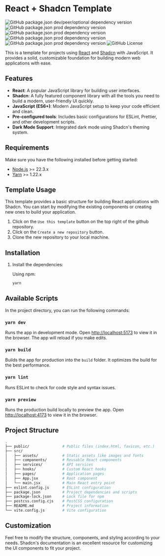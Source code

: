 # React + Shadcn Template

![GitHub package.json dev/peer/optional dependency version](https://img.shields.io/github/package-json/dependency-version/awerito/react-shadcn-template/dev/vite?logo=vite)
![GitHub package.json prod dependency version](https://img.shields.io/github/package-json/dependency-version/awerito/react-shadcn-template/react?logo=react)
![GitHub package.json prod dependency version](https://img.shields.io/github/package-json/dependency-version/awerito/react-shadcn-template/tailwindcss?logo=tailwindcss)
![GitHub package.json prod dependency version](https://img.shields.io/badge/shadcn/ui-v2.5.0-blue?logo=shadcnui)
![GitHub package.json prod dependency version](https://img.shields.io/github/package-json/dependency-version/awerito/react-shadcn-template/react?logo=react)
![GitHub License](https://img.shields.io/github/license/Awerito/react-shadcn-template?logo=github)

This is a template for projects using [React](https://reactjs.org/) and
[Shadcn](https://ui.shadcn.com/) with JavaScript. It provides a solid,
customizable foundation for building modern web applications with ease.

## Features

- **React**: A popular JavaScript library for building user interfaces.
- **Shadcn**: A fully featured component library with all the tools you need
  to build a modern, user-friendly UI quickly.
- **JavaScript (ES6+)**: Modern JavaScript setup to keep your code efficient
  and clean.
- **Pre-configured tools**: Includes basic configurations for ESLint, Prettier,
  and other development scripts.
- **Dark Mode Support**: Integrated dark mode using Shadcn's theming system.

## Requirements

Make sure you have the following installed before getting started:

- [Node.js](https://nodejs.org/) >= 22.3.x
- [Yarn](https://yarnpkg.com/) >= 1.22.x

## Template Usage

This template provides a basic structure for building React applications with
Shadcn. You can start by modifying the existing components or creating new
ones to build your application.

1. Click on the `Use this template` button on the top right of the github
   repository.
2. Click on the `Create a new repository` button.
3. Clone the new repository to your local machine.

## Installation

1. Install the dependencies:

   Using npm:

   ```bash
   yarn
   ```

## Available Scripts

In the project directory, you can run the following commands:

### `yarn dev`

Runs the app in development mode. Open
[http://localhost:5173](http://localhost:5173) to view it in the browser. The
app will reload if you make edits.

### `yarn build`

Builds the app for production into the `build` folder. It optimizes the build
for the best performance.

### `yarn lint`

Runs ESLint to check for code style and syntax issues.

### `yarn preview`

Runs the production build locally to preview the app. Open
[http://localhost:4173](http://localhost:4173) to view it in the browser.

## Project Structure

```bash
.
├── public/               # Public files (index.html, favicon, etc.)
├── src/
│   ├── assets/           # Static assets like images and fonts
│   ├── components/       # Reusable React components
│   ├── services/         # API services
│   ├── hooks/            # Custom React hooks
│   ├── pages/            # Application pages
│   ├── App.jsx           # Root component
│   └── main.jsx          # Main React entry point
├── eslint.config.js      # ESLint configuration
├── package.json          # Project dependencies and scripts
├── package-lock.json     # Lock file for npm
├── postcss.config.cjs    # PostCSS configuration
├── README.md             # Project information
└── vite.config.js        # Vite configuration
```

## Customization

Feel free to modify the structure, components, and styling according to your
needs. Shadcn's documentation is an excellent resource for customizing the UI
components to fit your project.
